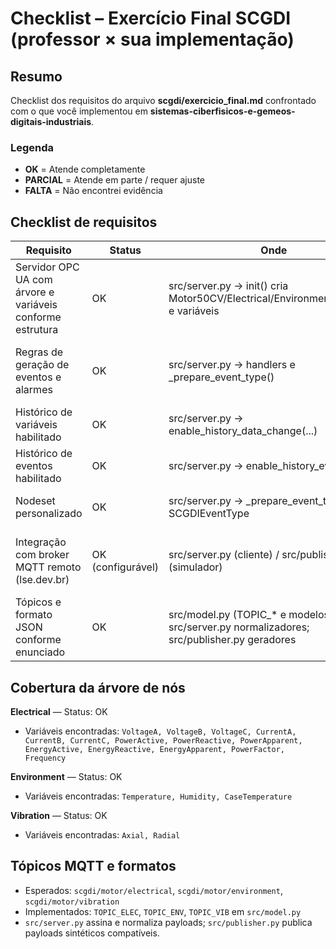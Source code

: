 # Checklist – Exercício Final SCGDI (professor × sua implementação)

## Resumo
Checklist dos requisitos do arquivo **scgdi/exercicio_final.md** confrontado com o que você implementou em **sistemas-ciberfisicos-e-gemeos-digitais-industriais**.

### Legenda
- **OK** = Atende completamente
- **PARCIAL** = Atende em parte / requer ajuste
- **FALTA** = Não encontrei evidência

## Checklist de requisitos

| Requisito | Status | Onde | Observações |
|---|---|---|---|
| Servidor OPC UA com árvore e variáveis conforme estrutura | OK | src/server.py → init() cria Motor50CV/Electrical/Environment/Vibration e variáveis | Estrutura alinhada ao enunciado; variáveis por fase e grupos. |
| Regras de geração de eventos e alarmes | OK | src/server.py → handlers e _prepare_event_type() | ±10% tensão, +10% corrente, temperatura carcaça >60°C; heartbeat INFO periódico. |
| Histórico de variáveis habilitado | OK | src/server.py → enable_history_data_change(...) | Além do histórico OPC UA, há persistência em SQLite (src/storage.py). |
| Histórico de eventos habilitado | OK | src/server.py → enable_history_event(...) | Eventos também persistidos em SQLite (event_history). |
| Nodeset personalizado | OK | src/server.py → _prepare_event_type() cria SCGDIEventType | Tipo de evento custom implementado. Não vi import de NodeSet XML. |
| Integração com broker MQTT remoto (lse.dev.br) | OK (configurável) | src/server.py (cliente) / src/publisher.py (simulador) | Servidor usa host do .env (default localhost); publisher já aponta p/ lse.dev.br. Defina MQTT_HOST=lse.dev.br. |
| Tópicos e formato JSON conforme enunciado | OK | src/model.py (TOPIC_* e modelos); src/server.py normalizadores; src/publisher.py geradores | Os três tópicos estão cobertos; modelos são compatíveis. |

## Cobertura da árvore de nós
**Electrical** — Status: OK

- Variáveis encontradas: `VoltageA, VoltageB, VoltageC, CurrentA, CurrentB, CurrentC, PowerActive, PowerReactive, PowerApparent, EnergyActive, EnergyReactive, EnergyApparent, PowerFactor, Frequency`

**Environment** — Status: OK

- Variáveis encontradas: `Temperature, Humidity, CaseTemperature`

**Vibration** — Status: OK

- Variáveis encontradas: `Axial, Radial`


## Tópicos MQTT e formatos
- Esperados: `scgdi/motor/electrical`, `scgdi/motor/environment`, `scgdi/motor/vibration`
- Implementados: `TOPIC_ELEC`, `TOPIC_ENV`, `TOPIC_VIB` em `src/model.py`
- `src/server.py` assina e normaliza payloads; `src/publisher.py` publica payloads sintéticos compatíveis.
